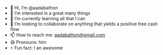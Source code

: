 - 👋 Hi, I’m @aadabathon
- 👀 I’m interested in a great many things
- 🌱 I’m currently learning all that I can
- 💞️ I’m looking to collaborate on anything that yields a positive free cash flow
- 📫 How to reach me: aadabathon@gmail.com
- 😄 Pronouns: him
- ⚡ Fun fact: I an awesome

<!---
aadabathon/aadabathon is a ✨ special ✨ repository because its `README.md` (this file) appears on your GitHub profile.
You can click the Preview link to take a look at your changes.
--->
